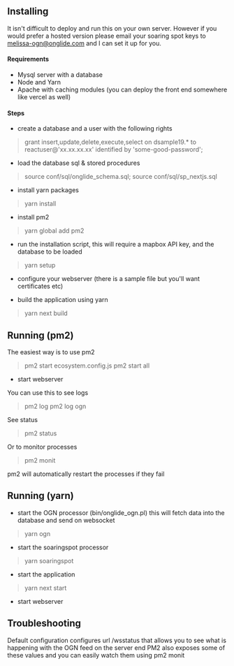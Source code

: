 ## Installing

It isn't difficult to deploy and run this on your own server. However if you would prefer a hosted version please email
your soaring spot keys to melissa-ogn@onglide.com and I can set it up for you.

#### Requirements

- Mysql server with a database
- Node and Yarn
- Apache with caching modules (you can deploy the front end somewhere like vercel as well)

#### Steps

- create a database and a user with the following rights
> grant insert,update,delete,execute,select on dsample19.* to reactuser@'xx.xx.xx.xx' identified by 'some-good-password';

- load the database sql & stored procedures
> source conf/sql/onglide_schema.sql;
> source conf/sql/sp_nextjs.sql

- install yarn packages
> yarn install

- install pm2
> yarn global add pm2

- run the installation script, this will require a mapbox API key, and the database to be loaded
> yarn setup

- configure your webserver (there is a sample file but you'll want certificates etc)

- build the application using yarn
> yarn next build

## Running (pm2)

The easiest way is to use pm2
> pm2 start ecosystem.config.js
> pm2 start all
- start webserver

You can use this to see logs
> pm2 log
> pm2 log ogn

See status
> pm2 status

Or to monitor processes 
> pm2 monit

pm2 will automatically restart the processes if they fail

## Running (yarn)

- start the OGN processor (bin/onglide_ogn.pl) this will fetch data into the database and send on websocket
> yarn ogn

- start the soaringspot processor
> yarn soaringspot

- start the application
> yarn next start

- start webserver

## Troubleshooting

Default configuration configures url /wsstatus that allows you to see what is happening with the OGN feed on the server end
PM2 also exposes some of these values and you can easily watch them using pm2 monit
